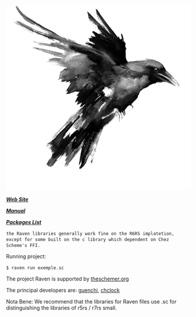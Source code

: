 
![image](img/raven.jpg)

***[Web Site](http://ravensc.com)***

***[Manual](https://guenchi.gitbooks.io/raven/content/)***

***[Packages List](http://ravensc.com/list)***


```
the Raven libraries generally work fine on the R6RS implatetion, except for some built on the c library which dependent on Chez Scheme's FFI.
```


Running project: 

```
$ raven run exemple.sc
```


The project Raven is supported by [theschemer.org](http://theschemer.org)

The principal developers are: [guenchi](https://github.com/guenchi), [chclock](https://github.com/chclock)

Nota Bene: We recommend that the libraries for Raven files use .sc for distinguishing the libraries of r5rs / r7rs small.
